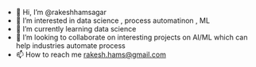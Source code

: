 - 👋 Hi, I’m @rakeshhamsagar
- 👀 I’m interested in data science , process automatinon , ML
- 🌱 I’m currently learning data science
- 💞️ I’m looking to collaborate on interesting projects on AI/ML which can help industries automate process
- 📫 How to reach me rakesh.hams@gmail.com

<!---
rakeshhamsagar/rakeshhamsagar is a ✨ special ✨ repository because its `README.md` (this file) appears on your GitHub profile.
You can click the Preview link to take a look at your changes.
--->

